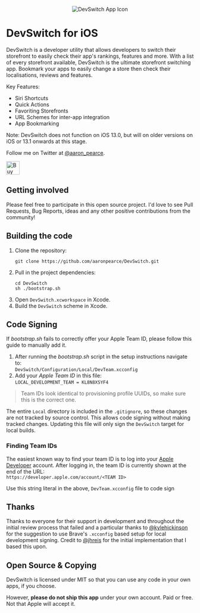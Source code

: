 <p align="center">
    <img src="https://github.com/aaronpearce/DevSwitch/blob/master/app-icon.png?raw=true" alt="DevSwitch App Icon"/>
</p>


DevSwitch for iOS
===============

DevSwitch is a developer utility that allows developers to switch their storefront to easily check their app's rankings, features and more. With a list of every storefront available, DevSwitch is the ultimate storefront switching app. Bookmark your apps to easily change a store then check their localisations, reviews and features.

Key Features:
- Siri Shortcuts
- Quick Actions
- Favoriting Storefronts
- URL Schemes for inter-app integration
- App Bookmarking

Note: DevSwitch does not function on iOS 13.0, but will on older versions on iOS or 13.1 onwards at this stage.

Follow me on Twitter at [@aaron_pearce](https://twitter.com/aaron_pearce).

<a href='https://ko-fi.com/G2G8SCQA' target='_blank'><img height='36' style='border:0px;height:36px;' src='https://az743702.vo.msecnd.net/cdn/kofi2.png?v=1' border='0' alt='Buy Me a Coffee at ko-fi.com' /></a>

Getting involved
----------------

Please feel free to participate in this open source project. I'd love to see Pull Requests, Bug Reports, ideas and any other positive contributions from the community!

Building the code
-----------------

1. Clone the repository:
    ```shell
    git clone https://github.com/aaronpearce/DevSwitch.git
    ```
2. Pull in the project dependencies:
    ```shell
    cd DevSwitch
    sh ./bootstrap.sh
    ```
3. Open `DevSwitch.xcworkspace` in Xcode.
4. Build the `DevSwitch` scheme in Xcode.

## Code Signing

If *bootstrap.sh* fails to correctly offer your Apple Team ID, please follow this guide to manually add it.

1. After running the *bootstrap.sh* script in the setup instructions navigate to:
<br>`DevSwitch/Configuration/Local/DevTeam.xcconfig`
1. Add your *Apple Team ID* in this file:
<br>`LOCAL_DEVELOPMENT_TEAM = KL8N8XSYF4`

>Team IDs look identical to provisioning profile UUIDs, so make sure this is the correct one.

The entire `Local` directory is included in the `.gitignore`, so these changes are not tracked by source control. This allows code signing without making tracked changes. Updating this file will only sign the `DevSwitch` target for local builds.

### Finding Team IDs

The easiest known way to find your team ID is to log into your [Apple Developer](https://developer.apple.com) account. After logging in, the team ID is currently shown at the end of the URL:
<br>`https://developer.apple.com/account/<TEAM ID>`

Use this string literal in the above, `DevTeam.xcconfig` file to code sign

## Thanks

Thanks to everyone for their support in development and throughout the initial review process that failed and a particular thanks to [@kylehickinson](https://github.com/kylehickinson) for the suggestion to use Brave's `.xcconfig` based setup for local development signing. Credit to [@jhreis](https://github.com/jhreis) for the initial implementation that I based this upon.

## Open Source & Copying

DevSwitch is licensed under MIT so that you can use any code in your own apps, if you choose.

However, **please do not ship this app** under your own account. Paid or free. Not that Apple will accept it.

